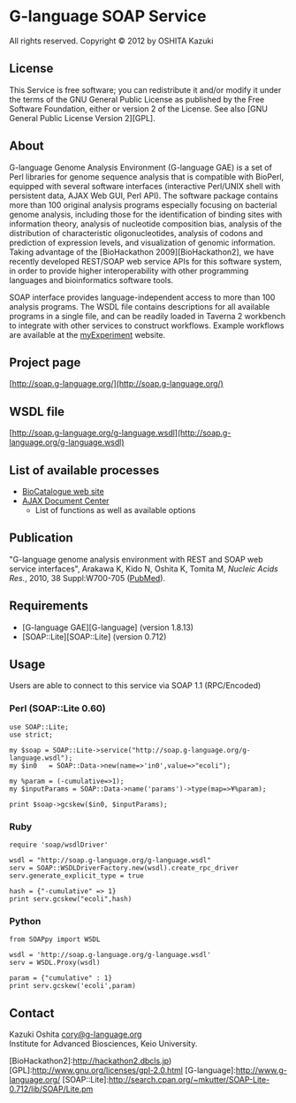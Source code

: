 # G-language SOAP Service

All rights reserved. Copyright © 2012 by OSHITA Kazuki

## License

This Service is free software; you can redistribute it and/or modify it under the terms of the GNU General Public License as published by the Free Software Foundation, either or version 2 of the License. See also [GNU General Public License Version 2][GPL].

## About
G-language Genome Analysis Environment (G-language GAE) is a set of Perl libraries for genome sequence analysis that is compatible with BioPerl, equipped with several software interfaces (interactive Perl/UNIX shell with persistent data, AJAX Web GUI, Perl API). The software package contains more than 100 original analysis programs especially focusing on bacterial genome analysis, including those for the identification of binding sites with information theory, analysis of nucleotide composition bias, analysis of the distribution of characteristic oligonucleotides, analysis of codons and prediction of expression levels, and visualization of genomic information. Taking advantage of the [BioHackathon 2009][BioHackathon2], we have recently developed REST/SOAP web service APIs for this software system, in order to provide higher interoperability with other programming languages and bioinformatics software tools.

SOAP interface provides language-independent access to more than 100 analysis programs. The WSDL file contains descriptions for all available programs in a single file, and can be readily loaded in Taverna 2 workbench to integrate with other services to construct workflows. Example workflows are available at the [myExperiment](http://www.myexperiment.org) website.

## Project page
[http://soap.g-language.org/](http://soap.g-language.org/)

## WSDL file
[http://soap.g-language.org/g-language.wsdl](http://soap.g-language.org/g-language.wsdl)

## List of available processes
- [BioCatalogue web site](http://www.biocatalogue.org/services/2623-glangsoapservice_651637#overview)
- [AJAX Document Center](http://ws.g-language.org/gdoc/)
  - List of functions as well as available options

## Publication
"G-language genome analysis environment with REST and SOAP web service interfaces", Arakawa K, Kido N, Oshita K, Tomita M, *Nucleic Acids Res.*, 2010, 38 Suppl:W700-705 ([PubMed](http://www.ncbi.nlm.nih.gov/pubmed/20439313)).

## Requirements
- [G-language GAE][G-language] (version 1.8.13)
- [SOAP::Lite][SOAP::Lite] (version 0.712)

## Usage
Users are able to connect to this service via SOAP 1.1 (RPC/Encoded)

### Perl (SOAP::Lite 0.60)
    use SOAP::Lite;
    use strict;
 
    my $soap = SOAP::Lite->service("http://soap.g-language.org/g-language.wsdl");
    my $in0   = SOAP::Data->new(name=>'in0',value=>"ecoli");
 
    my %param = (-cumulative=>1);
    my $inputParams = SOAP::Data->name('params')->type(map=>¥%param);
 
    print $soap->gcskew($in0, $inputParams);

### Ruby
    require 'soap/wsdlDriver'
 
    wsdl = "http://soap.g-language.org/g-language.wsdl"
    serv = SOAP::WSDLDriverFactory.new(wsdl).create_rpc_driver
    serv.generate_explicit_type = true
 
    hash = {"-cumulative" => 1}
    print serv.gcskew("ecoli",hash)

### Python
    from SOAPpy import WSDL
 
    wsdl = 'http://soap.g-language.org/g-language.wsdl'
    serv = WSDL.Proxy(wsdl)
 
    param = {"cumulative" : 1}
    print serv.gcskew('ecoli',param)

## Contact
Kazuki Oshita <cory@g-language.org>  
  Institute for Advanced Biosciences, Keio University.

[BioHackathon2]:http://hackathon2.dbcls.jp)
[GPL]:http://www.gnu.org/licenses/gpl-2.0.html
[G-language]:http://www.g-language.org/
[SOAP::Lite]:http://search.cpan.org/~mkutter/SOAP-Lite-0.712/lib/SOAP/Lite.pm

